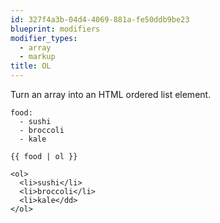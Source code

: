 ```yaml
---
id: 327f4a3b-04d4-4069-881a-fe50ddb9be23
blueprint: modifiers
modifier_types:
  - array
  - markup
title: OL
---
```

Turn an array into an HTML ordered list element.

```.language-yaml
food:
  - sushi
  - broccoli
  - kale
```

```
{{ food | ol }}
```

```.language-output
<ol>
  <li>sushi</li>
  <li>broccoli</li>
  <li>kale</dd>
</ol>
```
